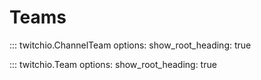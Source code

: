 # Teams

::: twitchio.ChannelTeam
    options:
      show_root_heading: true

::: twitchio.Team
    options:
      show_root_heading: true
